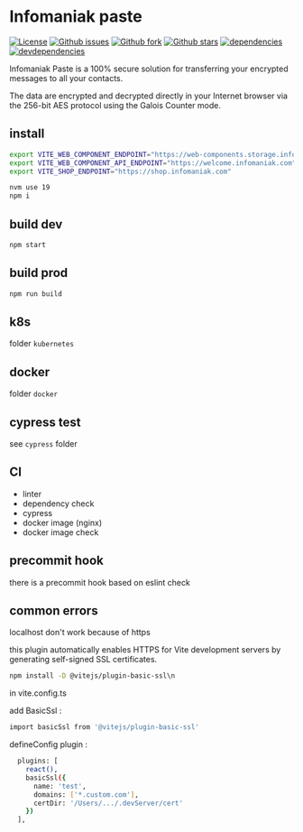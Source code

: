 # Infomaniak paste

[![License][license]](https://github.com/Infomaniak/kpaste/blob/master/LICENSE)
[![Github issues][github-issues]](https://github.com/Infomaniak/kpaste/issues)
[![Github fork][github-fork]](https://github.com/Infomaniak/kpaste)
[![Github stars][github-stars]](https://github.com/Infomaniak/kpaste)
[![dependencies][dependencies-image] ][dependencies-url]
[![devdependencies][devdependencies-image] ][devdependencies-url]

[license]: https://img.shields.io/github/license/infomaniak/kpaste
[github-issues]: https://img.shields.io/github/issues/Infomaniak/kpaste
[github-fork]: https://img.shields.io/github/forks/Infomaniak/kpaste
[github-stars]: https://img.shields.io/github/stars/Infomaniak/kpaste
[dependencies-image]: https://david-dm.org/infomaniak/kpaste.svg
[dependencies-url]: https://david-dm.org/infomaniak/kpaste
[devdependencies-image]: https://david-dm.org/infomaniak/kpaste/dev-status.svg
[devdependencies-url]: https://david-dm.org/infomaniak/kpaste#info=devDependencies

Infomaniak Paste is a 100% secure solution for transferring your encrypted messages to all your contacts.

The data are encrypted and decrypted directly in your Internet browser via the 256-bit AES protocol using the Galois Counter mode.

## install

```bash
export VITE_WEB_COMPONENT_ENDPOINT="https://web-components.storage.infomaniak.com/next/init.js"
export VITE_WEB_COMPONENT_API_ENDPOINT="https://welcome.infomaniak.com"
export VITE_SHOP_ENDPOINT="https://shop.infomaniak.com"
```

```bash
nvm use 19
npm i
```

## build dev

```bash
npm start
```

## build prod

```bash
npm run build
```

## k8s

folder `kubernetes`

## docker

folder `docker`

## cypress test

see `cypress` folder

## CI

- linter
- dependency check
- cypress
- docker image (nginx)
- docker image check

## precommit hook

there is a precommit hook based on eslint check

## common errors

localhost don't work because of https

this plugin automatically enables HTTPS for Vite development servers by generating self-signed SSL certificates.
```bash
npm install -D @vitejs/plugin-basic-ssl\n
```

in vite.config.ts

add BasicSsl :
```bash
import basicSsl from '@vitejs/plugin-basic-ssl'
```
defineConfig plugin :
```bash
  plugins: [
    react(),
    basicSsl({
      name: 'test',
      domains: ['*.custom.com'],
      certDir: '/Users/.../.devServer/cert'
    })
  ],
```